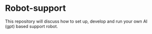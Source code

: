 # Robot-support
This repository will discuss how to set up, develop and run your own AI (gpt) based support robot.
